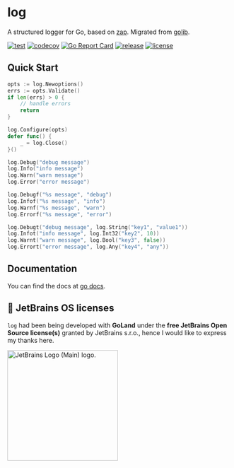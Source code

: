 # log

A structured logger for Go, based on [zap](https://github.com/uber-go/zap). 
Migrated from [golib](https://github.com/shipengqi/golib).

[![test](https://github.com/shipengqi/log/actions/workflows/test.yaml/badge.svg)](https://github.com/shipengqi/log/actions/workflows/test.yaml)
[![codecov](https://codecov.io/gh/shipengqi/log/branch/main/graph/badge.svg?token=CQKD0I63DQ)](https://codecov.io/gh/shipengqi/log)
[![Go Report Card](https://goreportcard.com/badge/github.com/shipengqi/log)](https://goreportcard.com/report/github.com/shipengqi/log)
[![release](https://img.shields.io/github/release/shipengqi/log.svg)](https://github.com/shipengqi/log/releases)
[![license](https://img.shields.io/github/license/shipengqi/log)](https://github.com/shipengqi/log/blob/main/LICENSE)

## Quick Start

```go
opts := log.Newoptions()
errs := opts.Validate()
if len(errs) > 0 {
	// handle errors
	return
}

log.Configure(opts)
defer func() {
    _ = log.Close()
}()

log.Debug("debug message")
log.Info("info message")
log.Warn("warn message")
log.Error("error message")

log.Debugf("%s message", "debug")
log.Infof("%s message", "info")
log.Warnf("%s message", "warn")
log.Errorf("%s message", "error")

log.Debugt("debug message", log.String("key1", "value1"))
log.Infot("info message", log.Int32("key2", 10))
log.Warnt("warn message", log.Bool("key3", false))
log.Errort("error message", log.Any("key4", "any"))
```

## Documentation

You can find the docs at [go docs](https://pkg.go.dev/github.com/shipengqi/log).

## 🔋 JetBrains OS licenses

`log` had been being developed with **GoLand** under the **free JetBrains Open Source license(s)** granted by JetBrains s.r.o., hence I would like to express my thanks here.

<a href="https://www.jetbrains.com/?from=log" target="_blank"><img src="https://resources.jetbrains.com/storage/products/company/brand/logos/jb_beam.svg" alt="JetBrains Logo (Main) logo." width="250" align="middle"></a>